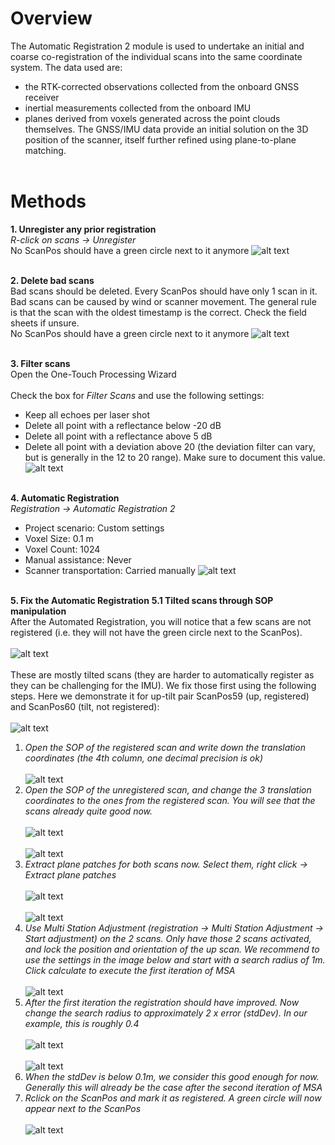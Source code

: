 # Overview
The Automatic Registration 2 module is used to undertake an initial and coarse co-registration of the individual scans into the same coordinate system. The data used are: 
* the RTK-corrected observations collected from the onboard GNSS receiver
* inertial measurements collected from the onboard IMU
* planes derived from voxels generated across the point clouds themselves. 
The GNSS/IMU data provide an initial solution on the 3D position of the scanner, itself further refined using plane-to-plane matching.
<br><br>

# Methods
**1. Unregister any prior registration**
<br>
*R-click on scans → Unregister*
<br>
No ScanPos should have a green circle next to it anymore
![alt text](img/unregister.png)
<br><br>

**2. Delete bad scans**
<br>
Bad scans should be deleted. Every ScanPos should have only 1 scan in it. Bad scans can be caused by wind or scanner movement. The general rule is that the scan with the oldest timestamp is the correct. Check the field sheets if unsure.
<br>
No ScanPos should have a green circle next to it anymore
![alt text](img/delete_scans.png)
<br><br>

**3. Filter scans**
<br>
Open the One-Touch Processing Wizard
<br><br>
Check the box for *Filter Scans* and use the following settings:
* Keep all echoes per laser shot
* Delete all point with a reflectance below -20 dB
* Delete all point with a reflectance above 5 dB
* Delete all point with a deviation above 20 (the deviation filter can vary, but is generally in the 12 to 20 range). Make sure to document this value.
![alt text](img/filter.png)
<br><br>

**4. Automatic Registration**
<br>
*Registration → Automatic Registration 2*
<br>
* Project scenario: Custom settings
* Voxel Size: 0.1 m
* Voxel Count: 1024
* Manual assistance: Never
* Scanner transportation: Carried manually
![alt text](img/AR2.png)
<br><br>

**5. Fix the Automatic Registration**
**5.1 Tilted scans through SOP manipulation**
<br>
After the Automated Registration, you will notice that a few scans are not registered (i.e. they will not have the green circle next to the ScanPos).
<br><br>
![alt text](img/fix1.png)
<br><br>
These are mostly tilted scans (they are harder to automatically register as they can be challenging for the IMU).
We fix those first using the following steps. Here we demonstrate it for up-tilt pair ScanPos59 (up, registered) and ScanPos60 (tilt, not registered):
<br><br>![alt text](img/fix2.png)
1. *Open the SOP of the registered scan and write down the translation coordinates (the 4th column, one decimal precision is ok)*
<br><br>![alt text](img/fix3.png)
2. *Open the SOP of the unregistered scan, and change the 3 translation coordinates to the ones from the registered scan. You will see that the scans already quite good now.*
<br><br>![alt text](img/fix4.png)
<br><br>![alt text](img/fix5.png)
3. *Extract plane patches for both scans now. Select them, right click → Extract plane patches*
<br><br>![alt text](img/fix6.png)
<br><br>![alt text](img/fix7.png)
4. *Use Multi Station Adjustment (registration → Multi Station Adjustment → Start adjustment) on the 2 scans. Only have those 2 scans activated, and lock the position and orientation of the up scan. We recommend to use the settings in the image below and start with a search radius of 1m. Click calculate to execute the first iteration of MSA*
<br><br>![alt text](img/fix8.png)
5. *After the first iteration the registration should have improved. Now change the search radius to approximately 2 x error (stdDev). In our example, this is roughly 0.4*
<br><br>![alt text](img/fix9.png)
<br><br>![alt text](img/fix10.png)
6. *When the stdDev is below 0.1m, we consider this good enough for now. Generally this will already be the case after the second iteration of MSA*
7. *Rclick on the ScanPos and mark it as registered. A green circle will now appear next to the ScanPos*
<br><br>![alt text](img/fix11.png)
